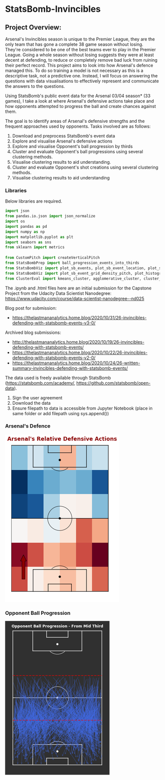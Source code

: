 # StatsBomb-Invincibles

## Project Overview:
Arsenal's Invincibles season is unique to the Premier League, they are the only team that has gone a complete 38 game season without losing. They're considered to be one of the best teams ever to play in the Premier League. Going a whole season without losing suggests they were at least decent at defending, to reduce or completely remove bad luck from ruining their perfect record. This project aims to look into how Arsenal's defence managed this. To do so training a model is not necessary as this is a descriptive task, not a predictive one. Instead, I will focus on answering the questions with data visualisations to effectively represent and communicate the answers to the questions.

Using StatsBomb's public event data for the Arsenal 03/04 season* (33 games), I take a look at where Arsenal's defensive actions take place and how opponents attempted to progress the ball and create chances against them.

The goal is to identify areas of Arsenal's defensive strengths and the frequent approaches used by opponents. Tasks involved are as follows:

1. Download and preprocess StatsBomb's event data
2. Explore and visualise Arsenal's defensive actions
3. Explore and visualise Opponent's ball progression by thirds
4. Cluster and evaluate Opponent's ball progressions using several clustering methods.
5. Visualise clustering results to aid understanding.
6. Cluster and evaluate Opponent's shot creations using several clustering methods.
7. Visualise clustering results to aid understanding

### Libraries

Below libraries are required.

``` python
import json
from pandas.io.json import json_normalize
import os
import pandas as pd
import numpy as np
import matplotlib.pyplot as plt
import seaborn as sns
from sklearn import metrics

from CustomPitch import createVerticalPitch
from StatsBombPrep import ball_progression_events_into_thirds
from StatsBombViz import plot_sb_events, plot_sb_event_location, plot_sb_events_clusters, plot_individual_cluster_events
from StatsBombViz import plot_sb_event_grid_density_pitch, plot_histogram_ratio_pitch
from ClusterEval import kmeans_cluster, agglomerative_cluster, cluster_colour_map, cluster_evaluation, plot_cluster_evaluation
```

The .ipynb and .html files here are an initial submission for the Capstone Project from the Udacity Data Scientist Nanodegree: https://www.udacity.com/course/data-scientist-nanodegree--nd025
 
Blog post for submission: 
 - https://thelastmananalytics.home.blog/2020/10/31/26-invincibles-defending-with-statsbomb-events-v3-0/

Archived blog submissions:
 - http://thelastmananalytics.home.blog/2020/10/19/26-invincibles-defending-with-statsbomb-events/
 - https://thelastmananalytics.home.blog/2020/10/22/26-invincibles-defending-with-statsbomb-events-v2-0/
 - https://thelastmananalytics.home.blog/2020/10/24/26-written-summary-invincibles-defending-with-statsbomb-events/

The data used is freely available through StatsBomb (https://statsbomb.com/academy/, https://github.com/statsbomb/open-data). 
1. Sign the user agreement
2. Download the data
3. Ensure filepath to data is accessible from Jupyter Notebook (place in same folder or add filepath using sys.append())

### Arsenal's Defence
![Arsenal Relative Defensive Events](/Plots/img5.png)

### Opponent Ball Progression
![Ball Progression Clusters - From Middle Third](/Plots/img11.png)
